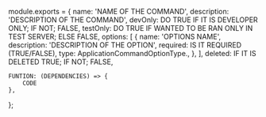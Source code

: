 module.exports = {
    name: 'NAME OF THE COMMAND',
    description: 'DESCRIPTION OF THE COMMAND',
    devOnly: DO TRUE IF IT IS DEVELOPER ONLY; IF NOT; FALSE,
    testOnly: DO TRUE IF WANTED TO BE RAN ONLY IN TEST SERVER; ELSE FALSE,
    options: [
      {
        name: 'OPTIONS NAME',
        description: 'DESCRIPTION OF THE OPTION',
        required: IS IT REQUIRED (TRUE/FALSE),
        type: ApplicationCommandOptionType.,
      },
    ],
    deleted: IF IT IS DELETED TRUE; IF NOT; FALSE,
  
    FUNTION: (DEPENDENCIES) => {
        CODE
    },
  };